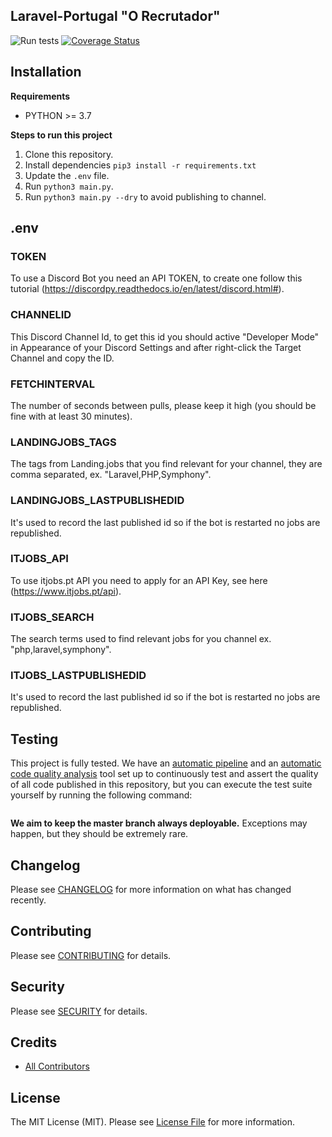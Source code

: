 ## Laravel-Portugal "O Recrutador"

![Run tests](https://github.com/laravel-portugal/recrutador/workflows/Run%20tests/badge.svg)
[![Coverage Status](https://coveralls.io/repos/github/laravel-portugal/recrutador/badge.svg?branch=master)](https://coveralls.io/github/laravel-portugal/recrutador?branch=master)

## Installation

**Requirements**

- PYTHON >= 3.7

**Steps to run this project**

1. Clone this repository.
2. Install dependencies `pip3 install -r requirements.txt`
3. Update the `.env` file.
4. Run `python3 main.py`.
5. Run `python3 main.py --dry` to avoid publishing to channel.

## .env

### TOKEN

To use a Discord Bot you need an API TOKEN, to create one follow this tutorial (https://discordpy.readthedocs.io/en/latest/discord.html#).

### CHANNELID

This Discord Channel Id, to get this id you should active "Developer Mode" in Appearance of your Discord Settings and after right-click the Target Channel and copy the ID.

### FETCHINTERVAL

The number of seconds between pulls, please keep it high (you should be fine with at least 30 minutes).

### LANDINGJOBS_TAGS

The tags from Landing.jobs that you find relevant for your channel, they are comma separated, ex. "Laravel,PHP,Symphony".

### LANDINGJOBS_LASTPUBLISHEDID

It's used to record the last published id so if the bot is restarted no jobs are republished.

### ITJOBS_API

To use itjobs.pt API you need to apply for an API Key, see here (https://www.itjobs.pt/api).

### ITJOBS_SEARCH

The search terms used to find relevant jobs for you channel ex. "php,laravel,symphony".

### ITJOBS_LASTPUBLISHEDID

It's used to record the last published id so if the bot is restarted no jobs are republished.

## Testing

This project is fully tested. We have an [automatic pipeline](https://github.com/laravel-portugal/recrutador/actions) and an [automatic code quality analysis](https://coveralls.io/github/laravel-portugal/recrutador) tool set up to continuously test and assert the quality of all code published in this repository, but you can execute the test suite yourself by running the following command:

```bash

```

**We aim to keep the master branch always deployable.** Exceptions may happen, but they should be extremely rare.

## Changelog

Please see [CHANGELOG](CHANGELOG.md) for more information on what has changed recently.

## Contributing

Please see [CONTRIBUTING](CONTRIBUTING.md) for details.

## Security

Please see [SECURITY](SECURITY.md) for details.

## Credits

- [All Contributors](../../contributors)

## License

The MIT License (MIT). Please see [License File](LICENSE.md) for more information.
